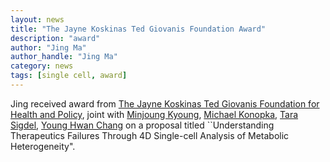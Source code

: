 ```yaml
---
layout: news
title: "The Jayne Koskinas Ted Giovanis Foundation Award"
description: "award"
author: "Jing Ma"
author_handle: "Jing Ma"
category: news
tags: [single cell, award]
---
```


Jing received award from [The Jayne Koskinas Ted Giovanis Foundation for Health and Policy](http://jktgfoundation.org/), joint with [Minjoung Kyoung](https://kyounglab.umbc.edu/), [Michael Konopka](https://www.uakron.edu/chemistry/faculty-staff/Konopka.dot), [Tara Sigdel](https://profiles.ucsf.edu/tara.sigdel), [Young Hwan Chang](https://sites.google.com/site/yhchangucb) on a proposal titled ``Understanding Therapeutics Failures Through 4D Single-cell Analysis of Metabolic Heterogeneity". 


